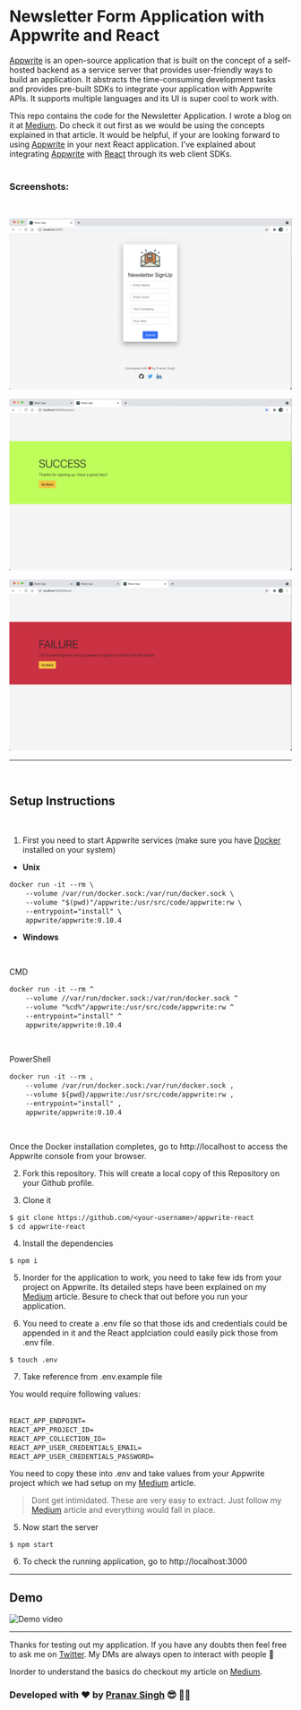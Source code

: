 # Newsletter Form Application with Appwrite and React


[Appwrite](https://github.com/appwrite/appwrite) is an open-source application that is built on the concept of a self-hosted backend as a service server that provides user-friendly ways to build an application.
It abstracts the time-consuming development tasks and provides pre-built SDKs to integrate your application with Appwrite APIs. 
It supports multiple languages and its UI is super cool to work with.


This repo contains the code for the Newsletter Application. I wrote a blog on it at [Medium](https://thebeginner86.medium.com/newsletter-form-application-with-appwrite-and-react-2791bd38a457). Do check it out first as we would be using the concepts explained in that article. It would be helpful, if your are looking forward to using [Appwrite](https://github.com/appwrite/appwrite) in your next React application. I've explained about integrating [Appwrite](https://github.com/appwrite/appwrite) with [React](https://github.com/facebook/react) through its web client SDKs.
<br />
<br />

### Screenshots:

<br />

![app-ss1](assets/app-ss1.png)

![app-ss2](assets/app-ss2.png)

![app-ss3](assets/app-ss3.png)


<hr>
<br />

## Setup Instructions

<br />

1. First you need to start Appwrite services (make sure you have [Docker](https://docs.docker.com/get-docker/) installed on your system)

- **Unix**

```
docker run -it --rm \
    --volume /var/run/docker.sock:/var/run/docker.sock \
    --volume "$(pwd)"/appwrite:/usr/src/code/appwrite:rw \
    --entrypoint="install" \
    appwrite/appwrite:0.10.4
```

- **Windows**

<br />

CMD
```
docker run -it --rm ^
    --volume //var/run/docker.sock:/var/run/docker.sock ^
    --volume "%cd%"/appwrite:/usr/src/code/appwrite:rw ^
    --entrypoint="install" ^
    appwrite/appwrite:0.10.4
```
<br/>

PowerShell
```
docker run -it --rm ,
    --volume /var/run/docker.sock:/var/run/docker.sock ,
    --volume ${pwd}/appwrite:/usr/src/code/appwrite:rw ,
    --entrypoint="install" ,
    appwrite/appwrite:0.10.4
```
<br />

Once the Docker installation completes, go to http://localhost to access the Appwrite console from your browser.


2. Fork this repository. This will create a local copy of this Repository on your Github profile.

3. Clone it
```
$ git clone https://github.com/<your-username>/appwrite-react  
$ cd appwrite-react
```  

4. Install the dependencies
```
$ npm i
```

5. Inorder for the application to work, you need to take few ids from your project on Appwrite. Its detailed steps have been explained on my [Medium](https://thebeginner86.medium.com/newsletter-form-application-with-appwrite-and-react-2791bd38a457) article. Besure to check that out before you run your application.

6. You need to create a .env file so that those ids and credentials could be appended in it and the React applciation could easily pick those from .env file.

```
$ touch .env
```

7. Take reference from .env.example file

You would require following values: <br /><br />
```
REACT_APP_ENDPOINT=
REACT_APP_PROJECT_ID=
REACT_APP_COLLECTION_ID=
REACT_APP_USER_CREDENTIALS_EMAIL=
REACT_APP_USER_CREDENTIALS_PASSWORD=
```

You need to copy these into .env and take values from your Appwrite project which we had setup on my [Medium](https://thebeginner86.medium.com/newsletter-form-application-with-appwrite-and-react-2791bd38a457) article.

> Dont get intimidated. These are very easy to extract. Just follow my [Medium](https://thebeginner86.medium.com/newsletter-form-application-with-appwrite-and-react-2791bd38a457) article and everything would fall in place.

5. Now start the server
```
$ npm start
```

6. To check the running application, go to http://localhost:3000 

<hr>

## Demo

![Demo video](/assets/demo.gif)

<hr>


Thanks for testing out my application.
If you have any doubts then feel free to ask me on [Twitter](https://twitter.com/theBeginner86). My DMs are always open to interact with people 🙌

Inorder to understand the basics do checkout my article on [Medium](https://thebeginner86.medium.com/newsletter-form-application-with-appwrite-and-react-2791bd38a457).

### Developed with ❤️ by  [Pranav Singh](https://twitter.com/theBeginner86) 😎 👨‍💻

